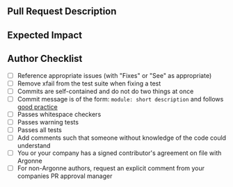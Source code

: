 ## Pull Request Description

<!--
Insert description of the work in this merge request (above this comment),
particularly focused on _why_ the work is necessary, not _what_ you did.
-->

<!-- AUTHOR: After creating this merge request, check off each of the following items as you complete them. -->

## Expected Impact

## Author Checklist
* [ ] Reference appropriate issues (with "Fixes" or "See" as appropriate)
* [ ] Remove xfail from the test suite when fixing a test
* [ ] Commits are self-contained and do not do two things at once
* [ ] Commit message is of the form: `module: short description` and follows [good practice](https://chris.beams.io/posts/git-commit/)
* [ ] Passes whitespace checkers
* [ ] Passes warning tests
* [ ] Passes all tests
* [ ] Add comments such that someone without knowledge of the code could understand
* [ ] You or your company has a signed contributor's agreement on file with Argonne
* [ ] For non-Argonne authors, request an explicit comment from your companies PR approval manager
